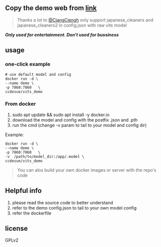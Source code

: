 ## Copy the demo web from [link](https://huggingface.co/spaces/skytnt/moe-japanese-tts/tree/main) 
> Thanks a lot to [@CjangCjengh](https://github.com/CjangCjengh)
> only support  japanese_cleaners and japanese_cleaners2 in config.json with raw vits model

***Only used for entertainment.
Don't used for bussiness***

## usage 

### one-click example
```shell
# use default model and config
docker run -d \
--name demo \
-p 7860:7860   \
ccdesue/vits_demo
```


### From docker 
 1. sudo apt update && sudo apt install -y  docker.io
 2. download the model and config with the postfix .json and .pth
 3. run the cmd (change -v param to tail to your model and config dir)  
 
Example:
```docker 
docker run -d \
--name demo \
-p 7860:7860   \
-v  /path/to/model_dir:/app/.model \
ccdesue/vits_demo    
```


> You can alos build your own docker images or server with the repo's code 

## Helpful info
1. please read the source code to better understand
2. refer to the demo config.json to tail to your own model config
3. refer the dockerfile 




## license 
GPLv2
